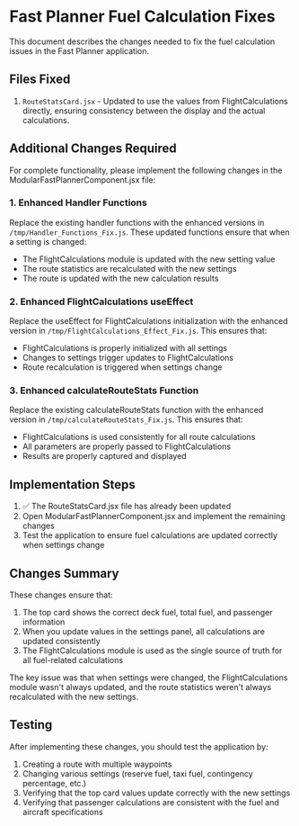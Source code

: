 # Fast Planner Fuel Calculation Fixes

This document describes the changes needed to fix the fuel calculation issues in the Fast Planner application.

## Files Fixed

1. `RouteStatsCard.jsx` - Updated to use the values from FlightCalculations directly, ensuring consistency between the display and the actual calculations.

## Additional Changes Required

For complete functionality, please implement the following changes in the ModularFastPlannerComponent.jsx file:

### 1. Enhanced Handler Functions

Replace the existing handler functions with the enhanced versions in `/tmp/Handler_Functions_Fix.js`. These updated functions ensure that when a setting is changed:

- The FlightCalculations module is updated with the new setting value
- The route statistics are recalculated with the new settings
- The route is updated with the new calculation results

### 2. Enhanced FlightCalculations useEffect

Replace the useEffect for FlightCalculations initialization with the enhanced version in `/tmp/FlightCalculations_Effect_Fix.js`. This ensures that:

- FlightCalculations is properly initialized with all settings
- Changes to settings trigger updates to FlightCalculations
- Route recalculation is triggered when settings change

### 3. Enhanced calculateRouteStats Function

Replace the existing calculateRouteStats function with the enhanced version in `/tmp/calculateRouteStats_Fix.js`. This ensures that:

- FlightCalculations is used consistently for all route calculations
- All parameters are properly passed to FlightCalculations
- Results are properly captured and displayed

## Implementation Steps

1. ✅ The RouteStatsCard.jsx file has already been updated
2. Open ModularFastPlannerComponent.jsx and implement the remaining changes
3. Test the application to ensure fuel calculations are updated correctly when settings change

## Changes Summary

These changes ensure that:

1. The top card shows the correct deck fuel, total fuel, and passenger information
2. When you update values in the settings panel, all calculations are updated consistently 
3. The FlightCalculations module is used as the single source of truth for all fuel-related calculations

The key issue was that when settings were changed, the FlightCalculations module wasn't always updated, and the route statistics weren't always recalculated with the new settings.

## Testing

After implementing these changes, you should test the application by:

1. Creating a route with multiple waypoints
2. Changing various settings (reserve fuel, taxi fuel, contingency percentage, etc.)
3. Verifying that the top card values update correctly with the new settings
4. Verifying that passenger calculations are consistent with the fuel and aircraft specifications